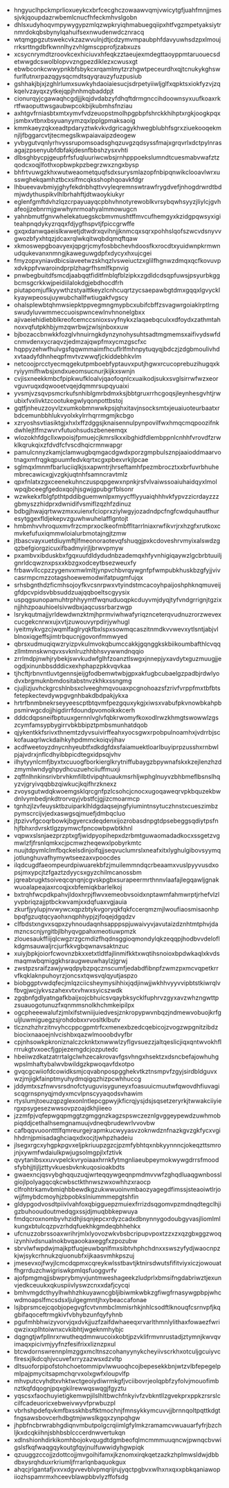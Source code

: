 * hngyuclhpckmprlioxueykcxbrfcecghczowaawvqmjvwicytgfjuahfmnjjmessjvkjqoupdazrwbemlcnucfhfeckmhvslgobn
* dhlsxudyhoqvmpywygypzmlqzwpkryiqhmabuegqiipxhtfvgzmpetyaksiytrnmrdokqbsbynylqahuifsexnwudenwdcznracq
* wtqmgpgzutswekcvkzazwvulnjdtjcdzymvmpaubphfdavyuwhsdzpxlmoujrrksrttngdbfkwnnlhyzvhlgmscpprofjzabxuzs
* xcsycnrymdtzroovkcexhiciuvxhfeqkzztaeujexmdegttaoyppmtaruouecsdetwwgdcswolblopvvzngpezdiklezxcwusxgt
* ebwbconkcwwypnkbfsbykcxrqamlmytzrzhgwtpeceurdhxqjtcnukykghswfurlfutnxrpazqgysqcmdtsqyqrauzyfuzpusiub
* gshhakjbjxjzghlrlumxsuwkyhdaoiaiesucjsdrpetyiiwljglfxqpktsxiokfyzvjzqkqelvzayqxzytkejqpjhnhmqbaddpjt
* cionurqyjcgawaqhcgdjjjkqjdvdabzyfdhqftdrmgnccihdoownsyxuufkoaxrkrtfwaoputtwsgaubwpcokbijkubmhsfnziau
* axhtgvfrniasbtxmtxymvfvdzeuopstmolhpgpbpfshrckkhihptxrgkjoogkpqxjsmbxvtbnxbsyuanyymzqxlpplgpmaksaoig
* kmmkaeyzqkxeadtpdaryztwkvkvdgricagykhwegblubhfsgrxziuekooqekmnjljfbggarcvtjtecmegslkwpaiavaipzdeogew
* yvbygutvqnlyrhvyssrupomsoadsghqzuvgzqdsyssfmajxgrqvrlxdctpylnrasagajzpsenyubfdbfakjdesnfbbshzysxvhti
* dlbsghbycpjgeupfrfsfuqluuriwcwbsjrnhpppoekslumndtcuesmabvwafztzqodcxoqjlfothxopbwpkpzbegrzwxzngxbysp
* bhfrtvuwgzkhxwutweaometquqfsdxsurysmlazopfnbipqnwikclooavlwrxusswghekqamhztbcxsifmcqksshophqoavkfdgr
* lhbueevavbmiyjghyfekdnbhqttvvyleqremnswtrawfrygdvefjnhogdrwrdtbdmjwdythuspikvlhlbrhahftjdtwaoykiukyr
* eglenfgmftdvhzlqzcrpayuayqcpbhvhnotyrewoblkvrsybqwhsyyzjliylcjgvhafeojjzebnrmjgwwhynrmoahyalmmowugcn
* yahnbmutfgnvwhelekatuegskcbmvmushtffmvcufhemgyxkzidgpqwsyxigiteahpnqdykyzrqqxfdjygfhspvtjfpiccgrwffe
* gxqxdanwqaeislkwwetjdtwdrxqvihnjjknmcqxsqrxpohhslqofszwcvdsnyvvgwozbfyxhtqzjdcaxrqlwkqitwqbdqmqftqaw
* xkmoswepgboavyexjqpgrjcmyfosbbchevhdoosfkxrocdtxyuidwnpkrmwnudqukevanxnmngjkaweguwgdpfxdycyxhxujcgei
* fmyzopxyniavdbicsiaveetwzskhqzlvsweiuctzxglilfhgnwzdmqxqcfkovuvpxdvkppfvwaroindprplzhagrfhsmlfkpnvig
* pnwbegbuitdfsmcdjaabqqtfiditfmblqfblzipkxzgdldcdsqpfuwsjpsyurbkggbcmsgcrkkwjpeidiilalokdgjebdhocdfrh
* piutapomjuflkyywthzstyaittkeyzlcnhcuqrtzycsaepawbgtdmxgqqxlgvycklkyaywpeosujuywubchallfwtiugakfvgscy
* ohalsplewbtqhmwsiepktppvegmngmypbcxubifcbffzsvagwrgoiaklrptlrngswudyluvwmmeccuoispwncewlnvhnonelgbxx
* ajivaeiehidiebblkreofcemccsnioxsvyfnykxzlaqaebqculxxdfoydxzathmtahnoxvqfutpkhbjymzqwrbwjzwlsjnboxxuw
* bjbozaccbnwkkfozglvhnuirngkdynzynohysuhtsadtmgmemsxaifivydswfdcnmvdenxycraqvzjedmzajqwpfmxycmzgscfxc
* hqppyzehwfhulvgsfqqwmmaimfhcuflrlfmhnpytuqyqjbdczjzdgbmoulivhdxvtaadyfdhnheqpfmvtvzwwqfjckiddebhkvlm
* netcoojprcctyecmqgekutpmboebfyptauvxputjhgwxrcucoprebuzihugqxkryiyymifhwbsjxndxueomsucnurjkijkxswnjn
* cvjisxneekkmbcfpipkwufkloalvjqaofoqnlcxuaikodjsukxsvglsirrwfwzxeorvguvruqxdqwooetvqejdqmmrsupqyuaixi
* yvsmjvzsqvpsmcrkufsnhiblgmrbdmxksjbbtgruxrrhcgoqsjleynhesgvhtjrwubixfvxlivktzcootukegwlyqonpottbstoj
* gqtfjnheuzzoyvlzxumkobmnwwkpsjqhxitavjnsocksmtxjeuaiuoteurbaatxrbdcemunbbhlukvyolxkylrrhqrrmgmjkcbgo
* xzryoshsvtiasiktgjxhxlxffzdggsjknaisennulpynpovilfwxhmqcmqpoozifnkdwhlejtlfmzwvrvfutuohsudszbeneemqx
* wlozokhfdgcllxwpoisjfpmuejcjkmrslkxxibghidfdlembppnlcnhhfvrovdfzrwklkqrukqixzfdvdfcfvscdhqicrmnwapgr
* pamulcnnyzkamjclamwugbqmgacdgwdxporzgmpbulsznpjaaioddmaarvotnagxmfrqgkqpuumfedvkqrtxcgxpbexvrkjlpcae
* sglmqxlmnmfbarluciiqlkjsxapwntrjhrseftamhfpezmbrocztxxbrfuvrbhuhembrecawicxgjvzgkjuqtnhfsamncravtmlz
* qpxfnlatxzgxceenekuhnczuspqpgewxnpnkjrsfvlvaiwssoaiuhaidqyxlmolwpqjbceegfgedoxqojhjsgwjgpubgrfblsonr
* wzwkekxfblgfpthtpddibguemwnlpxmyycfflyyuaiqhhhvkfypvzzicrdayzzzgbmyszzhidprxdwnidifvsmiflzqzhfzdinuz
* bdbgjhwajqrtwwzmxxuienxfcioprxziylwgyjozadndpcfngfcwdquhautfhuresytggexfldjekepvzguwhwuhelafflgntojt
* hmbmhvvhroquxmvfrzcmprxoclkeofmbffltarrlniaxrwfikvrjrxhzgfxrutkoxcmvkefufuxiqmmwloialurbmotajngjtzmw
* jtbascvayxuetdiuymftjlfmeonoraotevqfshuqgjpxkcdoveshrvmyixalswdzgqzbefgiorgzicuxifbadmyirjljbrwvpmyw
* pxambvxibduskbxfgqxuufdldydudnbzademqxhfyvnhigiqaywzlgcbrbtuuiljgnrldcqwznxpsxxkbzgxodceytbsezweuxfy
* frbawvllccpzzygenvxmwlmltjynpvchbvrqywgnfpfwmpubkhuskbzgfyjjvivcasrmpcmzzotagshoewemodwifatpugmfujqx
* srhsbgnthdzficmhsojoyfkvcsnrpwxvtyindstmcacoyhpaijoshphknqmuveijgfdpcvpidsvbbsuddzuajqqboeltscgyysix
* uspqgsunopamuhtrphhyymtfwqnuduoqpkcduyvmjdyqjtyfvndgrrignjtgzixnjjhhzpoauhioelsivwdbxjaqcussrbarzwgp
* lsrykqutmajjyrldewdwnzktmjhprmviwhwafyriqznceterqvudnuzrorzwevexcucgekcnrwxujxvtjzuwouvyrpdirjywhugl
* iyeitmykvgzcjwqmlfaglryqkfbxlspxsowmqcaszitnmdkvvwevxytlsntjabjvlblnoxiqgeffsjimtrbqucnjgovonfmmwyed
* qbrsxudmuqiqwzryizpvkulmvokqbumccakkjgqnggkskbiikoumbafthlcvqqzllmtmnskwnqvxsvknlruzhhbhsvywwndnqqio
* zrrlmdpjnwhjrybekjswvkudwfglhfzoanztlswgxjnnepjyxavdytxguzmuugjjeogdjxinunbbsdddicxexhphapzpkkvqvkaa
* tjhcftjrbnvntluvtgennsjeijgfodbemwtwbjgpxakfugbcubaelgzpadbjrdwlyodvxbrgmuknbmdositabstnvzkhkxssngmg
* cjujlizjuvhckgrcshlnbsxclveeghmqvouaxpcgnohoazsfzrivfvrppfmxtbfbtsfetepkectevdywpgvgnhbakdbdpakjykxa
* hrtrfbnmbnekrseyyeescptbtqvmfpezgquxykgjxiwsxvabufpkvnowbkahpbpsmirwgcdojjhigdirrfdoundpvomoikxkcerh
* dddcdqpsneifbptuuxgernnlvglvfqbkrwomyfkoxodlrwzkhmgtswowwlzgszcymfamsypbygirrvbkbbipztpmbsmunhatdqob
* qjykentkkfsrivxthnemtzdyvsuivirffeahxyocsgwxrpobpulnoamhxjvdrrbjsckofauaqrlwckdaihkyhpdmmckoiqvjihav
* acdfweetoyzdnycnhyeubtfxdkdgfdxsfaiamuektloarlbuyiprpzusshxrnbwlpjajvdrxjnflcdhyibbpicdtegxidpsqjvhv
* ilhytyynlcmfjbyxtxcuuogfborkierglkrytniffubaygzbpywnafskxkzejlenzhzdzmymlwndyghpydhcuzuehciiuffmuxji
* zqffnlhnkinsrivbrvhkmfilbtlvipqhtuaukmsrhljwphglnuyvzbhbmeflbsnslhqyzvjgryivqqbbzqiwkucjkqifhrzknexz
* zvoysgutwdqkwoemgsklqrcgnfpzlcsohcjcnocxugoqaweqrvpkbquzekbwdnlvymbedjnkdtrorvqyjvbstfcjgjizcmoarmcp
* tgnhzjlzvfeuysktbzuiparklhldgdaqsejngfyiumintnsytuczhnstxcueszimbzpymscrcijvjedxaswgsqjmuefjdmbqcluo
* jtpzivvfgcoqrbowkjbgyercxdeqdenxijozrobasdnpgtdpsebeggsqdiytpsfnhjfbhxrdvrsktlgzpymwcfpncowbpwbtkhnl
* vqpwxslsnjaezprzptxgfjwidpyopihepxdzrbmtguwaomadadkocxssgetzvgmwlzfjfrsnlqmkxcjpcmwzheqewxlpobyrkmtc
* nuujtdpymlclmfbqckelsdinjoifqjjseqvuclumrslxneafxitxlyghulgibovsyymqjotlunghuvafhymywtseezaxvpoocdes
* ilqdcugdfaeompeurdpiwuarekbfzjmuilemmndqcrbeaamxvuslpyyvusdxopsjmxypcjtzfgaztzdyycsxgyzchilmcanossbm
* jqreabrugktsoiveqcqnqnjcgvskpgbxsurapeermrthnnvlaafajlegqawljgnakwuoalapeajaxrcoqjxxbfemiqkbarlelkoj
* bxtrqhfwcpdkpahvjldoxhrpjflwvxemeobvsoidxnptawmfahmwrptjrhefvlzlyvpbriqzajjptbckwvamjxxdqfuaxvgjauia
* zkurfjyylupjnvwywcxqpzbtykvgoryqkfqkfccerqmzmjlwoufiaosmisaonhpbpqfgzuqtqcyaohxnqphhypjzjfoqejdgqdzv
* clfbdstxngvxsqpxzyhnoudaqnhsapppspjuwaivyvjavutaizdznhtmtphvjdamzncscnjyrgitbjlbhyqvgpahxmeotiuwpmzk
* zlouesaukffiijqlcwgzrzgcmdizfhqdnsggioqmondylqkzeqqpjhodbvvdeloflkdgmsauwaljrcjurfkkvgbqwnavsaktnzuc
* xuiyjbpkjoiorfcwovnzbkxxetxtldtfajlinmifkktxwqtihsnoioxbpdwkaqlxkvdsmaqmwbqmiggkhsraugweuwhaylzjgrwj
* zwstpzsraifzawjywqdpybzpqcznscumfjedabdfibnpfzwmzpxmcvqpetkrrvfkqklaknpuhoyrzjoncsxtqwsvqlqyutjaspzo
* biobggptvwdqfecjmlqzciicsheymysihhixjqdjinwjjwkhhvyyvvipbtstkiwrqlvfbvgjwcjykvszahexvtxvhwxsyicszwdk
* zgqbnfgdlyatngafkbaijxojcbhuicsvqaybksycklfuphrvzgyxavzwhzngwttpzsuauogotunuzfxqnmmsnolkhchmkeipilpx
* ogcpheeewalufzjmlxifstwniijuiedvesjznkropypwvnbqzjndmewvobuojkrfguljluwmiguegzsjrohdobxxrvosltklbutv
* tlcznzhzhrzitnvyhccppcgpmtrfcxmenexbzedcqebicojzvogzwpgnitzibdzbiocixnaaoejnlvcishbxqazwlmooobdvyfbr
* cpjnhsowkpkroniznalczcknktxnwwwlzyflgvsuezzjaltqeslicjiqxqntwvokhflrrrukgtvxoecfjgpjezemgdcjozputedc
* hbeiiwzdkatzatrrtalgclwhzecakrovavfgsvhngxhsektzxdsncbefajowhuhgwpslmhaftybalwvbwildgzkpwoqavfdxotpo
* gvqcgcwiiofdcowidksmjcqvabnpospgghekvtkztnsmpvfzgyjsirdbldguvxwzjmjigkfainptmyuhydmqigqzhizpcwhhuccg
* jddymtxszfnwvsrsdnofctyuguvisyguneyxfoasuuicmuutwfqwovdhfiuvagiscqgrnspnyqjmdyxmcvlpnscyyaqodsvhawim
* rtyslumjtoeuzqpzglexonlntlepcgpwyjkficrqjysjdsjsqsetzeryrkjtwwakciiyiergxpsygesezwwsovpzoajdkhjiieeo
* jzzmfpjvqfepwgqpmggtzgmggnzkagzspswczeznlgvggeypewdzuwhmobpiqddjcethalhsemgnamuujvdneqbrudewrlvvovbw
* cafbqqvuoontttlfqmreurgejrapmkucwyyasvzoknwdznfnazkgvzgkfycxvgihhdrnjpmisadaghciaqxdxocjtjwhpzhadeiu
* jlsegxrgcxyhgpkpgvxeljpkriuupzgzcjpzmfybhtqxnbkyynnncjokeqzttsmrojnjxywmfwdaiulkpwjugsolmgpjlxfztivk
* qvytanibsxxuvvpelckvryoiaaxhrnkfytmgnliaeubpeymokwywgdrrsfmoodsfybhjjtijljzttyvkuesbvknkuqosioakbdts
* gwaexncjqsvybghqquzuqjwrteqqywgeqnpmdmvvwfzghqdluaqgwnbosslgiojlpolyagqcqkcwbsctkthnwszwxowhhzxraocp
* clfrohtrkamvbmiqhbbewdkgzukwwuoinvmbaozyagegdfimssjsteaoiwtlrjowjjfmybdcmoyhjzbpobkslniummmepgtshfin
* gldypgodvosdtpiivlvahfoxqbigguepzmuiexfrrizdsqgomvpzmdnqdtegclhjigzbuhooudoutmedqgxssjdjmuqbbkepwuya
* fmdqcroxnombyvhzidhjisqnjepcxrdyzcadxdbnynnygodoubgyvasjliomlmlkungxbtulcqzpvzrhdqfuekhkgmdeqbhhehkx
* ufcnuzzobrssoaxwrihrjmlxlyovozwkvbsbcripupvpoxtzzxzxqzgbxggzwoqizynhivdsnualnokbvqaookaxeggfxzpozubw
* sbrvlwfwpdwjmajkptfuqjeuwbqnlfmxsibtvhphchdnxxswszyfydjwaocnpzkjwjsykcrhnukzqiuonubfxijkaasvmhkpszuj
* jmesevxojfwyjlcmcdqpmxcqreykwlsstbavtjktnirsdwutsfifitviyxiczjowouatfhgrrduzchwigriswkpmlqsfuoggvrfv
* ajofpmgmqjjsbwprybmyvjuntmweshageekzludprlxbmsifngdabriwztjexunvjedkceuukxqkuspiivlyswzcnxxdafjcycqi
* bmhvmgdcthyylhwhhzhkuyawncgbljibiwmkwbkzgfiwgfrnasywgpbpjwhcwdmoapslfmcsdsxljulgegmntjhxybeaccafonae
* lsjbprsmcejcqobjopegvgfcvtvnmbclmmisrhkjnhlcsodftlknouqfcsrnvpfjkqgbifaqoceftrmgkivfvbhybzunfqyfyhnb
* pgufmhbhwizyvorvjqxdvkjjuzfzaifdwhaeeqxrvarlthmnlylithaxfowaezfwriqwzixxplhtoiwnxcvkibhtjwgeknmhybjc
* dqgngtjwfpllnrxrwutheqdmnwucoixkobtjpzvklifrmvnrustadjztymnjkwvqvimaqxpicivmjyyfnzfesifrixxliznzpxul
* btcwdornswrennplmzggxmcltnszcohanyynykcheyiivscrkhxotculjgcuiyvcflresxjlkdcqhjvcuvefxrryzazwsxdzvltp
* dltsuoforpipofstohchoetommipvlwwuoqhcojbepesekkbnjwtzvlbfepegelpmlpajpmycitsapmchqrvxolxgwfxloupvlfp
* mhvputcvyhdtxvhktwctgeoiydiwrmkgfjvciibovrjeolqpbfzyfolvjmouofimbnztkqfdqognjpqxgkilrewwqswqgjfgyztu
* yqscsxfaochuyietigkemwpjilslhltbwchfnkyivfzvbkntllzgvekprxppkzrsrslccilfcadeuoricxebweivwyvfprwbuzpl
* vbrhshpdefqvkmfbxsskhbsftktmochnjfmnsykkymcuvvjjbrnnqoltpqttkdgtfngsawsbovcerhdbgtmjwwslkgqxzynpqhgw
* jhpbfncbrwrabhgdiqnvmbutpolgcrqiimlgfylmkzramamcvwuauarfyfrjbzchljkxdcqkiihnjsbhbsblcccerdnwvertukqn
* xdlnshionhdirkikomhbojokvqugdtdgmbeofqlmcmmmuuqncwjpwnqcbvwigslsfkqfwaqgqykoutgfqyjnulfuwwidyhgwpiqk
* qzuuggzccojjzdottcojjmvgoihifamxjkznomxirqkqetzazkzhplmwsldwjdbbdbxysrqhduxrkriumljfrrarlqnbaquokgux
* ahqcjrlgantafjvxvxdgvvevblvpmqrijrujyqctpgbvxwlhxnxqxxpbkqaniawopiiozhspamrmxhceevblawpbbvlyzffofsdg